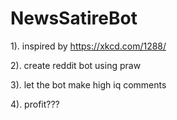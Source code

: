 # NewsSatireBot
1). inspired by https://xkcd.com/1288/

2). create reddit bot using praw

3). let the bot make high iq comments

4). profit???
